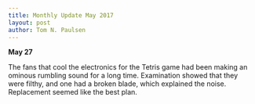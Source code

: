 ```yaml
---
title: Monthly Update May 2017 
layout: post
author: Tom N. Paulsen
---
```




 **May 27**   
  
 The fans that cool the electronics for the Tetris game had been making an ominous rumbling sound for a long time. Examination showed that they were filthy, and one had a broken blade, which explained the noise. Replacement seemed like the best plan. 
 
 